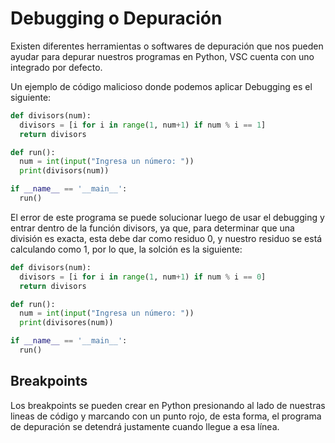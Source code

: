 # Debugging o Depuración

Existen diferentes herramientas o softwares de depuración que nos pueden ayudar para depurar nuestros programas en Python, VSC cuenta con uno integrado por defecto.

Un ejemplo de código malicioso donde podemos aplicar Debugging es el siguiente:

```python
def divisors(num):
  divisors = [i for i in range(1, num+1) if num % i == 1]
  return divisors

def run():
  num = int(input("Ingresa un número: "))
  print(divisors(num))

if __name__ == '__main__':
  run()
```

El error de este programa se puede solucionar luego de usar el debugging y entrar dentro de la función divisors, ya que, para determinar que una división es exacta, esta debe dar como residuo 0, y nuestro residuo se está calculando como 1, por lo que, la solción es la siguiente:

```python
def divisors(num):
  divisors = [i for i in range(1, num+1) if num % i == 0]
  return divisors

def run():
  num = int(input("Ingresa un número: "))
  print(divisores(num))

if __name__ == '__main__':
  run()
```

## Breakpoints

Los breakpoints se pueden crear en Python presionando al lado de nuestras lineas de código y marcando con un punto rojo, de esta forma, el programa de depuración se detendrá justamente cuando llegue a esa línea.